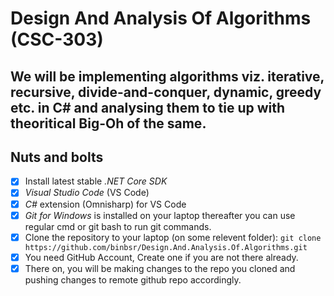 # Design And Analysis Of Algorithms (CSC-303)
## We will be implementing algorithms viz. iterative, recursive, divide-and-conquer, dynamic, greedy etc. in C# and analysing them to tie up with theoritical Big-Oh of the same.

## Nuts and bolts
- [x] Install latest stable *.NET Core SDK*
- [x] *Visual Studio Code* (VS Code)
- [x] *C#* extension (Omnisharp) for VS Code
- [x] *Git for Windows* is installed on your laptop thereafter you can use regular cmd or git bash to run git commands.
- [x] Clone the repository to your laptop (on some relevent folder): ```git clone https://github.com/binbsr/Design.And.Analysis.Of.Algorithms.git```
- [x] You need GitHub Account, Create one if you are not there already.
- [x] There on, you will be making changes to the repo you cloned and pushing changes to remote github repo accordingly.
